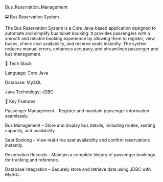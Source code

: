 Bus_Reservation_Management

🚍 Bus Reservation System

The Bus Reservation System is a Core Java-based application designed to automate and simplify bus ticket booking. It provides passengers with a smooth and reliable booking experience by allowing them to register, view buses, check seat availability, and reserve seats instantly. The system reduces manual errors, enhances accuracy, and streamlines passenger and bus management.

🔧 Tech Stack

Language: Core Java

Database: MySQL

Java Technology: JDBC

🌟 Key Features

Passenger Management – Register and maintain passenger information seamlessly.

Bus Management – Store and display bus details, including routes, seating capacity, and availability.

Seat Booking – View real-time seat availability and confirm reservations instantly.

Reservation Records – Maintain a complete history of passenger bookings for tracking and reference.

Database Integration – Securely store and retrieve data using JDBC with MySQL.
